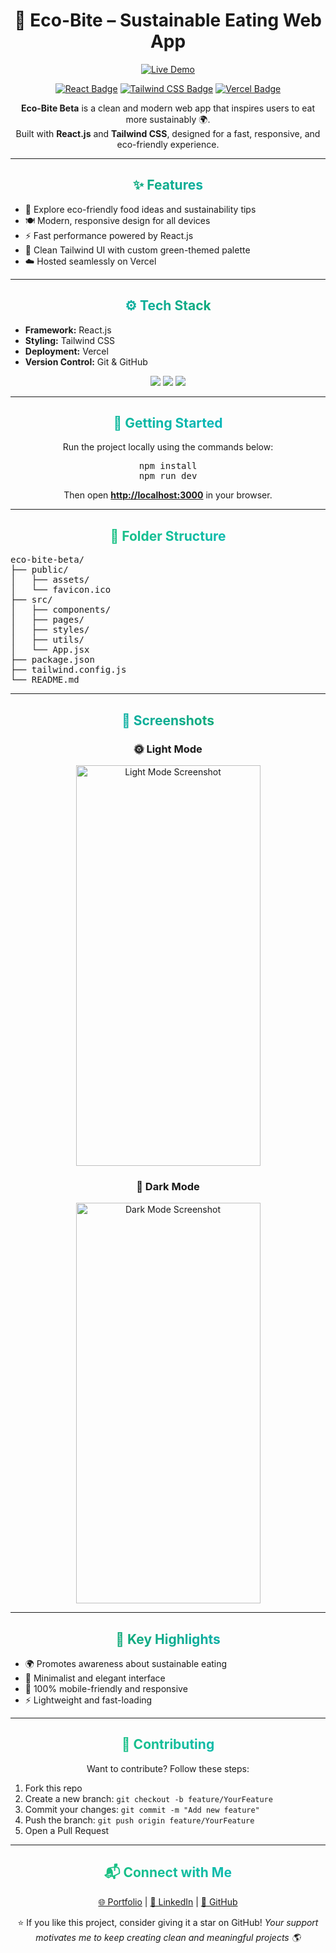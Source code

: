 <h1 align="center">🌱 Eco-Bite – Sustainable Eating Web App</h1>

<p align="center">
  <a href="https://eco-bite-beta.vercel.app/" target="_blank">
    <img src="https://img.shields.io/badge/🌐_Live_Demo-000?style=for-the-badge&logo=vercel&logoColor=white" alt="Live Demo">
  </a>
</p>

<p align="center">
  <a href="https://react.dev/" target="_blank"><img src="https://img.shields.io/badge/React-20232A?style=for-the-badge&logo=react&logoColor=61DAFB" alt="React Badge"></a>
  <a href="https://tailwindcss.com/" target="_blank"><img src="https://img.shields.io/badge/Tailwind_CSS-06B6D4?style=for-the-badge&logo=tailwindcss&logoColor=white" alt="Tailwind CSS Badge"></a>
  <a href="https://vercel.com/" target="_blank"><img src="https://img.shields.io/badge/Vercel-000000?style=for-the-badge&logo=vercel&logoColor=white" alt="Vercel Badge"></a>
</p>

<p align="center">
  <strong>Eco-Bite Beta</strong> is a clean and modern web app that inspires users to eat more sustainably 🌍.<br>
  Built with <strong>React.js</strong> and <strong>Tailwind CSS</strong>, designed for a fast, responsive, and eco-friendly experience.
</p>

---

<div align="center">
<h2 style="background: linear-gradient(90deg,#16a34a,#06b6d4); -webkit-background-clip: text; color: transparent;">✨ Features</h2>
<ul align="left">
  <li>🌿 Explore eco-friendly food ideas and sustainability tips</li>
  <li>🍽️ Modern, responsive design for all devices</li>
  <li>⚡ Fast performance powered by React.js</li>
  <li>🎨 Clean Tailwind UI with custom green-themed palette</li>
  <li>☁️ Hosted seamlessly on Vercel</li>
</ul>
</div>

---

<div align="center">
<h2 style="background: linear-gradient(90deg,#06b6d4,#16a34a); -webkit-background-clip: text; color: transparent;">⚙ Tech Stack</h2>
<ul align="left">
  <li><strong>Framework:</strong> React.js</li>
  <li><strong>Styling:</strong> Tailwind CSS</li>
  <li><strong>Deployment:</strong> Vercel</li>
  <li><strong>Version Control:</strong> Git & GitHub</li>
</ul>

<p align="center">
  <img src="https://img.shields.io/badge/VS_Code-0078d7?style=for-the-badge&logo=visualstudiocode&logoColor=white">
  <img src="https://img.shields.io/badge/GitHub-181717?style=for-the-badge&logo=github&logoColor=white">
  <img src="https://img.shields.io/badge/Vercel-000000?style=for-the-badge&logo=vercel&logoColor=white">
</p>
</div>

---

<div align="center">
<h2 style="background: linear-gradient(90deg,#10b981,#06b6d4); -webkit-background-clip: text; color: transparent;">🧠 Getting Started</h2>
<p>Run the project locally using the commands below:</p>
<pre>
npm install
npm run dev
</pre>
<p>Then open <a href="http://localhost:3000" target="_blank"><strong>http://localhost:3000</strong></a> in your browser.</p>
</div>

---

<div align="center">
<h2 style="background: linear-gradient(90deg,#22c55e,#06b6d4); -webkit-background-clip: text; color: transparent;">📂 Folder Structure</h2>
<pre align="left">
eco-bite-beta/
├── public/
│   ├── assets/
│   └── favicon.ico
├── src/
│   ├── components/
│   ├── pages/
│   ├── styles/
│   ├── utils/
│   └── App.jsx
├── package.json
├── tailwind.config.js
└── README.md
</pre>
</div>

---

<div align="center">
<h2 style="background: linear-gradient(90deg,#06b6d4,#16a34a); -webkit-background-clip: text; color: transparent;">📸 Screenshots</h2>
<h3>🌞 Light Mode</h3>
<img src="https://i.ibb.co/kX0Xj1f/eco-light.jpg" alt="Light Mode Screenshot" width="295" height="641">
<h3>🌙 Dark Mode</h3>
<img src="https://i.ibb.co/tLYYN4s/eco-dark.jpg" alt="Dark Mode Screenshot" width="295" height="641">
</div>

---

<div align="center">
<h2 style="background: linear-gradient(90deg,#16a34a,#06b6d4); -webkit-background-clip: text; color: transparent;">🧩 Key Highlights</h2>
<ul align="left">
  <li>🌍 Promotes awareness about sustainable eating</li>
  <li>💚 Minimalist and elegant interface</li>
  <li>📱 100% mobile-friendly and responsive</li>
  <li>⚡ Lightweight and fast-loading</li>
</ul>
</div>

---

<div align="center">
<h2 style="background: linear-gradient(90deg,#22c55e,#06b6d4); -webkit-background-clip: text; color: transparent;">🤝 Contributing</h2>
<p>Want to contribute? Follow these steps:</p>
<ol align="left">
  <li>Fork this repo</li>
  <li>Create a new branch: <code>git checkout -b feature/YourFeature</code></li>
  <li>Commit your changes: <code>git commit -m "Add new feature"</code></li>
  <li>Push the branch: <code>git push origin feature/YourFeature</code></li>
  <li>Open a Pull Request</li>
</ol>
</div>

---

<div align="center">
<h2 style="background: linear-gradient(90deg,#22c55e,#06b6d4); -webkit-background-clip: text; color: transparent;">📬 Connect with Me</h2>
<p align="center">
  <a href="https://deepanshu-thakur-portfolio.vercel.app/" target="_blank">🌐 Portfolio</a> |
  <a href="https://www.linkedin.com/in/deepanshu-thakur-1ab5a4330" target="_blank">💼 LinkedIn</a> |
  <a href="https://github.com/Deepanshuthakur17" target="_blank">🐙 GitHub</a>
</p>

<p align="center">
⭐ If you like this project, consider giving it a star on GitHub!  
<em>Your support motivates me to keep creating clean and meaningful projects 🌎</em>
</p>
</div>